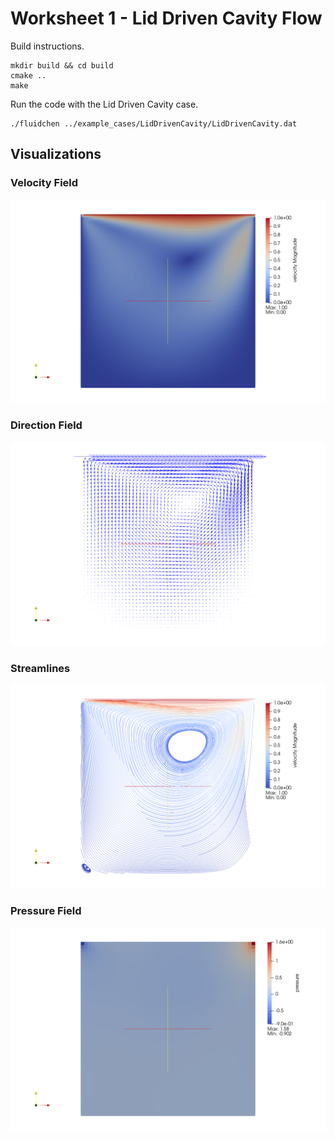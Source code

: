 # Worksheet 1 - Lid Driven Cavity Flow

Build instructions.
```shell
mkdir build && cd build
cmake ..
make
```

Run the code with the Lid Driven Cavity case.
```shell
./fluidchen ../example_cases/LidDrivenCavity/LidDrivenCavity.dat
```

## Visualizations

### Velocity Field
![Velocity Field](imgs/velocity_field.png)
### Direction Field
![Direction Field](imgs/direction_field.png)
### Streamlines
![Streamlines](imgs/streamlines.png)
### Pressure Field
![Pressure Field](imgs/pressure_field.png)


